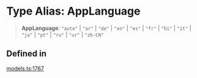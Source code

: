 # Type Alias: AppLanguage

> **AppLanguage**: `"auto"` \| `"ar"` \| `"de"` \| `"en"` \| `"es"` \| `"fr"` \| `"hi"` \| `"it"` \| `"ja"` \| `"pt"` \| `"ru"` \| `"ur"` \| `"zh-CN"`

## Defined in

[models.ts:1767](https://github.com/live-codes/livecodes/blob/cb27ceefa2a66654546a0dff30f283a321a06684/src/sdk/models.ts#L1767)